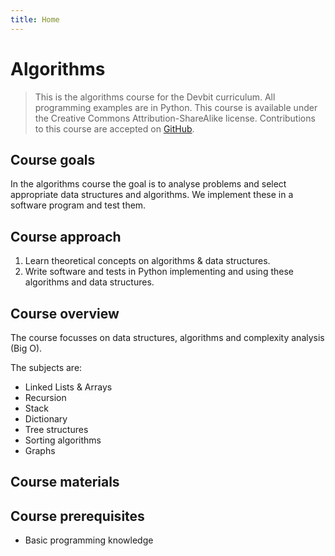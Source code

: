 ```yaml
---
title: Home
---
```


# Algorithms

> This is the algorithms course for the Devbit curriculum. All programming examples are in Python. This course is available under the Creative Commons Attribution-ShareAlike license. Contributions to this course are accepted on [GitHub](https://github.com/pcordemans/devbit-algorithms).

## Course goals

In the algorithms course the goal is to analyse problems and select appropriate data structures and algorithms. We implement these in a software program and test them.

## Course approach

1. Learn theoretical concepts on algorithms & data structures.
2. Write software and tests in Python implementing and using these algorithms and data structures.

## Course overview

The course focusses on data structures, algorithms and complexity analysis (Big O).

The subjects are:

* Linked Lists & Arrays
* Recursion
* Stack
* Dictionary
* Tree structures
* Sorting algorithms
* Graphs

## Course materials

## Course prerequisites

* Basic programming knowledge
